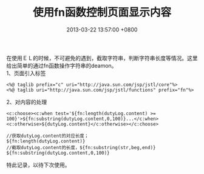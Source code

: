 ﻿---
title: 使用fn函数控制页面显示内容
date: 2013-03-22 13:57:00 +0800 
layout: post
permalink: /blog/2013/03/22/使用fn函数控制页面显示内容.html
categories:
  - 问题一箩筐
tags:
  - JAVA
  - fn标签
---

在使用ＥＬ的时候，不可避免的遇到，截取字符串，判断字符串长度等情况。这里给出简单的通过fn函数操作字符串的deamon。<br/>
1、页面引入标签<br/>
```
<%@ taglib prefix="c" uri="http://java.sun.com/jsp/jstl/core"%>
<%@ taglib uri="http://java.sun.com/jsp/jstl/functions" prefix="fn"%>
```
2、对内容的处理
```
<c:choose><c:when test='${fn:length(dutyLog.content) >= 100}'>${fn:substring(dutyLog.content,0,100)}...</c:when><c:otherwise>${dutyLog.content}</c:otherwise></c:choose>
```
```
//获取dutyLog.content的对应长度；
${fn:length(dutyLog.content)} 
//截取dutyLog.content的长度，${fn:substring(str,beg,end)}
${fn:substring(dutyLog.content,0,100)} 
```
特此记录，以待下次使用。